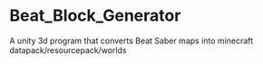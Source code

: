 # Beat_Block_Generator
A unity 3d program that converts Beat Saber maps into minecraft datapack/resourcepack/worlds
